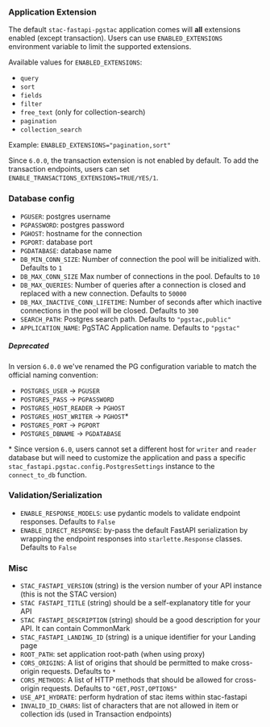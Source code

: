 

### Application Extension

The default `stac-fastapi-pgstac` application comes will **all** extensions enabled (except transaction). Users can use `ENABLED_EXTENSIONS` environment variable to limit the supported extensions.

Available values for `ENABLED_EXTENSIONS`:

- `query`
- `sort`
- `fields`
- `filter`
- `free_text` (only for collection-search)
- `pagination`
- `collection_search`

Example: `ENABLED_EXTENSIONS="pagination,sort"`


Since `6.0.0`, the transaction extension is not enabled by default. To add the transaction endpoints, users can set `ENABLE_TRANSACTIONS_EXTENSIONS=TRUE/YES/1`.

### Database config

- `PGUSER`: postgres username
- `PGPASSWORD`: postgres password
- `PGHOST`: hostname for the connection
- `PGPORT`: database port
- `PGDATABASE`: database name
- `DB_MIN_CONN_SIZE`: Number of connection the pool will be initialized with. Defaults to `1`
- `DB_MAX_CONN_SIZE` Max number of connections in the pool. Defaults to `10`
- `DB_MAX_QUERIES`: Number of queries after a connection is closed and replaced with a new connection. Defaults to `50000`
- `DB_MAX_INACTIVE_CONN_LIFETIME`: Number of seconds after which inactive connections in the pool will be closed. Defaults to `300`
- `SEARCH_PATH`: Postgres search path. Defaults to `"pgstac,public"`
- `APPLICATION_NAME`: PgSTAC Application name. Defaults to `"pgstac"`

##### Deprecated

In version `6.0.0` we've renamed the PG configuration variable to match the official naming convention:

- `POSTGRES_USER` -> `PGUSER`
- `POSTGRES_PASS` -> `PGPASSWORD`
- `POSTGRES_HOST_READER` -> `PGHOST`
- `POSTGRES_HOST_WRITER` -> `PGHOST`*
- `POSTGRES_PORT` -> `PGPORT`
- `POSTGRES_DBNAME` -> `PGDATABASE`

\* Since version `6.0`, users cannot set a different host for `writer` and `reader` database but will need to customize the application and pass a specific `stac_fastapi.pgstac.config.PostgresSettings` instance to the `connect_to_db` function.

### Validation/Serialization

- `ENABLE_RESPONSE_MODELS`: use pydantic models to validate endpoint responses. Defaults to `False`
- `ENABLE_DIRECT_RESPONSE`: by-pass the default FastAPI serialization by wrapping the endpoint responses into `starlette.Response` classes. Defaults to `False`

### Misc

- `STAC_FASTAPI_VERSION` (string) is the version number of your API instance (this is not the STAC version)
- `STAC FASTAPI_TITLE` (string) should be a self-explanatory title for your API
- `STAC FASTAPI_DESCRIPTION` (string) should be a good description for your API. It can contain CommonMark
- `STAC_FASTAPI_LANDING_ID` (string) is a unique identifier for your Landing page
- `ROOT_PATH`: set application root-path (when using proxy)
- `CORS_ORIGINS`: A list of origins that should be permitted to make cross-origin requests. Defaults to `*`
- `CORS_METHODS`: A list of HTTP methods that should be allowed for cross-origin requests. Defaults to `"GET,POST,OPTIONS"`
- `USE_API_HYDRATE`: perform hydration of stac items within stac-fastapi
- `INVALID_ID_CHARS`: list of characters that are not allowed in item or collection ids (used in Transaction endpoints)
